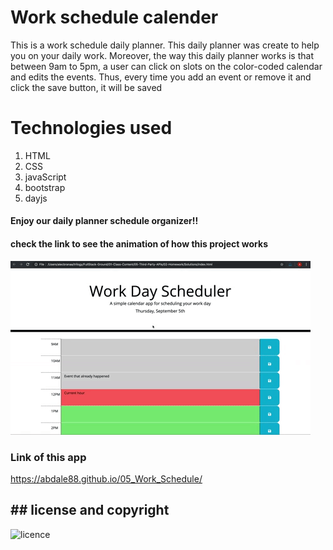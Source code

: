# Work schedule calender
This is a work schedule daily planner. This daily planner was create to help you on your daily work. Moreover, the way this daily planner works is that between 9am to 5pm, a user  can click on slots on the color-coded calendar and edits the events. Thus, every time you add an event or remove it and click the save button, it will be saved

# Technologies used
1. HTML
2. CSS
3. javaScript
4. bootstrap
5. dayjs
#### Enjoy our daily planner schedule organizer!!

#### check the link to see the animation of how this project works
![checkout this gif](./image/schedule.gif) 

### Link of this app
https://abdale88.github.io/05_Work_Schedule/

## ## license and copyright

![ licence](./image/licenses)

